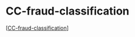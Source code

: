 # CC-fraud-classification
[[CC-fraud-classification](https://deepnote.com/@dataverse-odyssey-74eb/Credit-Card-Fraud-Detection-Classification-11496597-da9c-44de-b9e0-79957fe945fa)]
